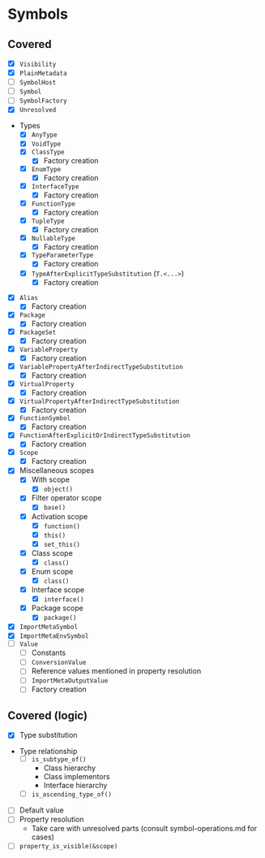 # Symbols

## Covered

* [x] `Visibility`
* [x] `PlainMetadata`
* [ ] `SymbolHost`
* [ ] `Symbol`
* [ ] `SymbolFactory`
* [x] `Unresolved`
* Types
  * [x] `AnyType`
  * [x] `VoidType`
  * [x] `ClassType`
    * [x] Factory creation
  * [x] `EnumType`
    * [x] Factory creation
  * [x] `InterfaceType`
    * [x] Factory creation
  * [x] `FunctionType`
    * [x] Factory creation
  * [x] `TupleType`
    * [x] Factory creation
  * [x] `NullableType`
    * [x] Factory creation
  * [x] `TypeParameterType`
    * [x] Factory creation
  * [x] `TypeAfterExplicitTypeSubstitution` (`T.<...>`)
    * [x] Factory creation
* [x] `Alias`
  * [x] Factory creation
* [x] `Package`
  * [x] Factory creation
* [x] `PackageSet`
  * [x] Factory creation
* [x] `VariableProperty`
  * [x] Factory creation
* [x] `VariablePropertyAfterIndirectTypeSubstitution`
  * [x] Factory creation
* [x] `VirtualProperty`
  * [x] Factory creation
* [x] `VirtualPropertyAfterIndirectTypeSubstitution`
  * [x] Factory creation
* [x] `FunctionSymbol`
  * [x] Factory creation
* [x] `FunctionAfterExplicitOrIndirectTypeSubstitution`
  * [x] Factory creation
* [x] `Scope`
  * [x] Factory creation
* [x] Miscellaneous scopes
  * [x] With scope
    * [x] `object()`
  * [x] Filter operator scope
    * [x] `base()`
  * [x] Activation scope
    * [x] `function()`
    * [x] `this()`
    * [x] `set_this()`
  * [x] Class scope
    * [x] `class()`
  * [x] Enum scope
    * [x] `class()`
  * [x] Interface scope
    * [x] `interface()`
  * [x] Package scope
    * [x] `package()`
* [x] `ImportMetaSymbol`
* [x] `ImportMetaEnvSymbol`
* [ ] `Value`
  * [ ] Constants
  * [ ] `ConversionValue`
  * [ ] Reference values mentioned in property resolution
  * [ ] `ImportMetaOutputValue`
  * [ ] Factory creation

## Covered (logic)

* [x] Type substitution
* Type relationship
  * [ ] `is_subtype_of()`
    * Class hierarchy
    * Class implementors
    * Interface hierarchy
  * [ ] `is_ascending_type_of()`
* [ ] Default value
* [ ] Property resolution
  * Take care with unresolved parts (consult symbol-operations.md for cases)
* [ ] `property_is_visible(&scope)`